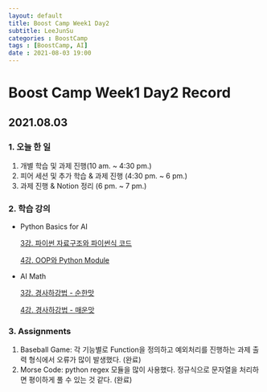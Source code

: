 ```yaml
---
layout: default
title: Boost Camp Week1 Day2
subtitle: LeeJunSu
categories : BoostCamp
tags : [BoostCamp, AI]
date : 2021-08-03 19:00
---
```

# Boost Camp Week1 Day2 Record
## 2021.08.03

### 1. 오늘 한 일

1. 개별 학습 및 과제 진행(10 am. ~ 4:30 pm.)
2. 피어 세션 및 추가 학습 & 과제 진행 (4:30 pm. ~ 6 pm.)
3. 과제 진행 & Notion 정리  (6 pm. ~ 7 pm.)

### 2. 학습 강의

- Python Basics for AI

    [3강. 파이썬 자료구조와 파이썬식 코드](https://www.notion.so/3-2cdf4b56f174494ab23aea88ad1357ea)

    [4강. OOP와 Python Module](https://www.notion.so/4-OOP-Python-Module-b195a4bac92645869afbe1463bc0843a)

- AI Math

    [3강. 경사하강법 - 순한맛](https://www.notion.so/3-9dd07d2cd64e4d4daad5069981ad33f3)

    [4강. 경사하강법 - 매운맛](https://www.notion.so/4-8d939b7e678b4028adc1ba685bdf7ed0)

### 3. Assignments

1. Baseball Game: 각 기능별로 Function을 정의하고 예외처리를 진행하는 과제 출력 형식에서 오류가 많이 발생했다. (완료)
2. Morse Code: python regex 모듈을 많이 사용했다. 정규식으로 문자열을 처리하면 평이하게 풀 수 있는 것 같다. (완료)